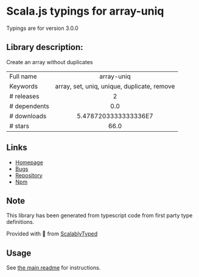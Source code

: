 
# Scala.js typings for array-uniq

Typings are for version 3.0.0

## Library description:
Create an array without duplicates

|                    |                 |
| ------------------ | :-------------: |
| Full name          | array-uniq |
| Keywords           | array, set, uniq, unique, duplicate, remove |
| # releases         | 2 |
| # dependents       | 0.0 |
| # downloads        | 5.4787203333333336E7 |
| # stars            | 66.0 |

## Links
- [Homepage](https://github.com/sindresorhus/array-uniq#readme)
- [Bugs](https://github.com/sindresorhus/array-uniq/issues)
- [Repository](https://github.com/sindresorhus/array-uniq)
- [Npm](https://www.npmjs.com/package/array-uniq)
    


## Note
This library has been generated from typescript code from first party type definitions.

Provided with :purple_heart: from [ScalablyTyped](https://github.com/oyvindberg/ScalablyTyped)

## Usage
See [the main readme](../../readme.md) for instructions.


